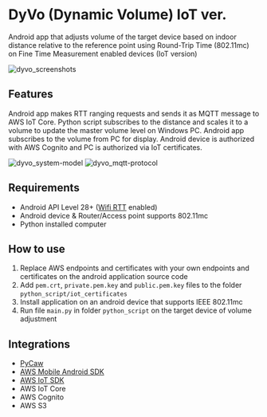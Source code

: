# DyVo (Dynamic Volume) IoT ver.
Android app that adjusts volume of the target device based on indoor distance relative to the reference point using Round-Trip Time (802.11mc) on Fine Time Measurement enabled devices (IoT version) 

![dyvo_screenshots](https://user-images.githubusercontent.com/12365771/144218837-1322bd80-c61b-431b-91a0-fd0a967819a4.png)

## Features
Android app makes RTT ranging requests and sends it as MQTT message to AWS IoT Core. Python script subscribes to the distance and scales it to a volume to update the master volume level on Windows PC. Android app subscribes to the volume from PC for display. Android device is authorized with AWS Cognito and PC is authorized via IoT certificates. 

![dyvo_system-model](https://user-images.githubusercontent.com/12365771/144219371-e86445fe-fa1b-4d10-a051-5ac2911bc944.png)
![dyvo_mqtt-protocol](https://user-images.githubusercontent.com/12365771/144219374-5fd5a112-f255-4790-90ee-6125ed842523.png)

## Requirements
- Android API Level 28+ ([Wifi RTT](https://developer.android.com/guide/topics/connectivity/wifi-rtt) enabled)
- Android device & Router/Access point supports 802.11mc
- Python installed computer

## How to use
1. Replace AWS endpoints and certificates with your own endpoints and certificates on the android application source code
2. Add `pem.crt`, `private.pem.key` and `public.pem.key` files to the folder `python_script/iot_certificates` 
3. Install application on an android device that supports IEEE 802.11mc
4. Run file `main.py` in folder `python_script` on the target device of volume adjustment

## Integrations
- [PyCaw](https://github.com/AndreMiras/pycaw)
- [AWS Mobile Android SDK](https://docs.amplify.aws/sdk/pubsub/working-api/q/platform/android)
- [AWS IoT SDK](https://docs.aws.amazon.com/iot/latest/developerguide/iot-sdks.html)
- AWS IoT Core 
- AWS Cognito
- AWS S3
